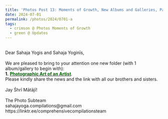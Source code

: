 ```yaml
---
title: 'Photos Post 13: Moments of Growth, New Albums and Galleries, Part 23'
date: 2024-07-01
permalink: /photos/2024/0701-a
tags:
  - crimson @ Photos Moments of Growth
  - green @ Updates
---
```


<p>
<br>
Dear Sahaja Yogis and Sahaja Yoginīs,<br>
<br>
We are pleased to bring to your attention one new folder (with 1 album/gallery to begin with):<br>
<b>1.</b> <a href="https://imageevent.com/sahaja/art/photographicartofmarianehufschmitt"><font color="DarkGreen"><b>Photographic Art of an Artist</b></font></a>.<br>
Please kindly share the news and the link with all our brothers and sisters.<br>
<br>
Jay Śhrī Mātājī!<br>
<br>
The Photo Subteam<br>
sahajayoga.compilations@gmail.com<br>
https://linktr.ee/comprehensivecompilationsteam<br>
</p>